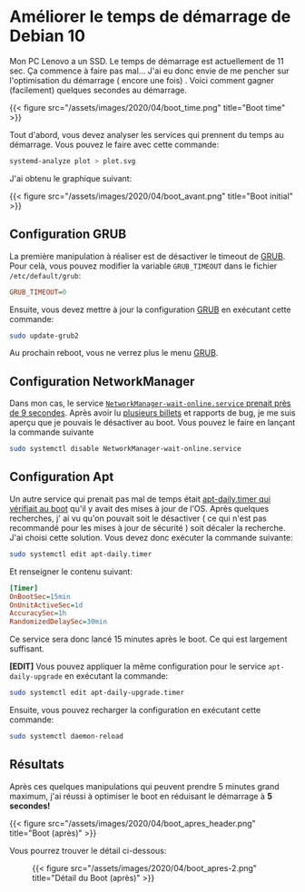 # Améliorer le temps de démarrage de Debian 10


Mon PC Lenovo a un SSD. Le temps de démarrage est actuellement de 11 sec. Ça commence à faire pas mal&#8230; J'ai eu donc envie de me pencher sur l'optimisation du démarrage ( encore une fois) . Voici comment gagner (facilement) quelques secondes au démarrage.

{{< figure src="/assets/images/2020/04/boot_time.png" title="Boot time" >}}

Tout d'abord, vous devez analyser les services qui prennent du temps au démarrage. Vous pouvez le faire avec cette commande:

```bash
systemd-analyze plot > plot.svg
```

J'ai obtenu le graphique suivant:

{{< figure src="/assets/images/2020/04/boot_avant.png" title="Boot initial" >}}

## Configuration GRUB

La première manipulation à réaliser est de désactiver le timeout de [GRUB](https://wiki.debian.org/Grub). Pour celà, vous pouvez modifier la variable `GRUB_TIMEOUT` dans le fichier `/etc/default/grub`:

```ini
GRUB_TIMEOUT=0
```


Ensuite, vous devez mettre à jour la configuration [GRUB](https://wiki.debian.org/Grub) en exécutant cette commande:

```bash
sudo update-grub2
```


Au prochain reboot, vous ne verrez plus le menu [GRUB](https://wiki.debian.org/Grub).

## Configuration NetworkManager

Dans mon cas, le service [`NetworkManager-wait-online.service` prenait près de 9 secondes](https://askubuntu.com/questions/1018576/what-does-networkmanager-wait-online-service-do). Après avoir lu [plusieurs billets](https://askubuntu.com/questions/1018576/what-does-networkmanager-wait-online-service-do) et rapports de bug, je me suis aperçu que je pouvais le désactiver au boot. Vous pouvez le faire en lançant la commande suivante

```bash
sudo systemctl disable NetworkManager-wait-online.service
```


## Configuration Apt

Un autre service qui prenait pas mal de temps était [apt-daily.timer qui vérifiait au boot](https://askubuntu.com/questions/1038923/do-i-really-need-apt-daily-service-and-apt-daily-upgrade-service) qu'il y avait des mises à jour de l'OS. Après quelques recherches, j' ai vu qu'on pouvait soit le désactiver ( ce qui n'est pas recommandé pour les mises à jour de sécurité ) soit décaler la recherche. J'ai choisi cette solution. Vous devez donc exécuter la commande suivante:

```bash
sudo systemctl edit apt-daily.timer
```


Et renseigner le contenu suivant:

```ini
[Timer]
OnBootSec=15min
OnUnitActiveSec=1d
AccuracySec=1h
RandomizedDelaySec=30min
```


Ce service sera donc lancé 15 minutes après le boot. Ce qui est largement suffisant.

**[EDIT]** Vous pouvez appliquer la même configuration pour le service `apt-daily-upgrade` en exécutant la commande:

```bash
sudo systemctl edit apt-daily-upgrade.timer
```


Ensuite, vous pouvez recharger la configuration en exécutant cette commande:

```bash
sudo systemctl daemon-reload
```


## Résultats

Après ces quelques manipulations qui peuvent prendre 5 minutes grand maximum, j'ai réussi à optimiser le boot en réduisant le démarrage à **5 secondes!**


{{< figure src="/assets/images/2020/04/boot_apres_header.png" title="Boot (après)" >}}

Vous pourrez trouver le détail ci-dessous:<figure class="wp-block-gallery aligncenter columns-1 is-cropped">

{{< figure src="/assets/images/2020/04/boot_apres-2.png" title="Détail du Boot (après)" >}}

